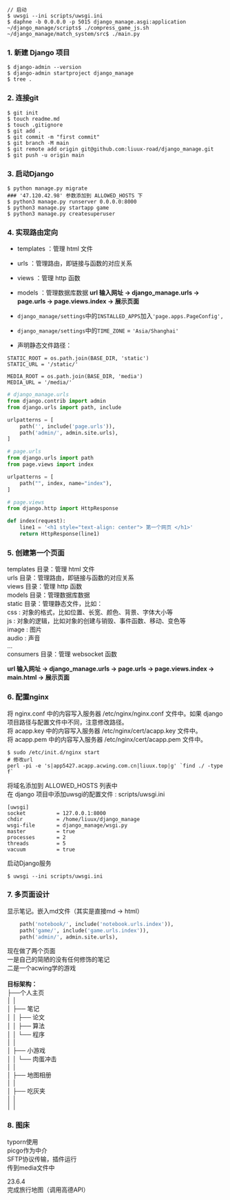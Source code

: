 ```shell
// 启动
$ uwsgi --ini scripts/uwsgi.ini
$ daphne -b 0.0.0.0 -p 5015 django_manage.asgi:application
~/django_manage/scripts$ ./compress_game_js.sh
~/django_manage/match_system/src$ ./main.py
```



### 1. 新建 **Django** 项目

```shell
$ django-admin --version
$ django-admin startproject django_manage
$ tree .
```

### 2. 连接git

```shell
$ git init
$ touch readme.md
$ touch .gitignore
$ git add .
$ git commit -m "first commit"
$ git branch -M main
$ git remote add origin git@github.com:liuux-road/django_manage.git
$ git push -u origin main
```

### 3. 启动Django

```shell
$ python manage.py migrate
### '47.120.42.98' 参数添加到 ALLOWED_HOSTS 下
$ python3 manage.py runserver 0.0.0.0:8000
$ python3 manage.py startapp game
$ python3 manage.py createsuperuser
```

### 4. 实现路由定向
* templates ：管理 html 文件
* urls ：管理路由，即链接与函数的对应关系
* views ：管理 http 函数
* models ：管理数据库数据
**url 输入网址 -> django_manage.urls -> page.urls -> page.views.index -> 展示页面**

* `django_manage/settings`中的`INSTALLED_APPS`加入`'page.apps.PageConfig',`
* `django_manage/settings`中的`TIME_ZONE` = `'Asia/Shanghai'`
* 声明静态文件路径：

```shell
STATIC_ROOT = os.path.join(BASE_DIR, 'static')
STATIC_URL = '/static/'

MEDIA_ROOT = os.path.join(BASE_DIR, 'media')
MEDIA_URL = '/media/'
```

```python
# django_manage.urls
from django.contrib import admin
from django.urls import path, include

urlpatterns = [ 
    path('', include('page.urls')),
    path('admin/', admin.site.urls),
] 
```

```python
# page.urls
from django.urls import path
from page.views import index

urlpatterns = [ 
    path("", index, name="index"),
]
```

```python
# page.views
from django.http import HttpResponse

def index(request):
    line1 = '<h1 style="text-align: center"> 第一个网页 </h1>'
    return HttpResponse(line1)
```

### 5. 创建第一个页面
templates 目录：管理 html 文件<br>
urls 目录：管理路由，即链接与函数的对应关系<br>
views 目录：管理 http 函数<br>
models 目录：管理数据库数据<br>
static 目录：管理静态文件，比如：<br>
css : 对象的格式，比如位置、长宽、颜色、背景、字体大小等<br>
js : 对象的逻辑，比如对象的创建与销毁、事件函数、移动、变色等<br>
image : 图片<br>
audio : 声音<br>
…<br>
consumers 目录：管理 websocket 函数

**url 输入网址 -> django_manage.urls -> page.urls -> page.views.index -> main.html -> 展示页面**


### 6. 配置nginx
将 nginx.conf 中的内容写入服务器 /etc/nginx/nginx.conf 文件中。如果 django 项目路径与配置文件中不同，注意修改路径。<br>
将 acapp.key 中的内容写入服务器 /etc/nginx/cert/acapp.key 文件中。<br>
将 acapp.pem 中的内容写入服务器 /etc/nginx/cert/acapp.pem 文件中。
```shell
$ sudo /etc/init.d/nginx start
# 修改url
perl -pi -e 's|app5427.acapp.acwing.com.cn|liuux.top|g' `find ./ -type f`
```
将域名添加到 ALLOWED_HOSTS 列表中<br>
在 django 项目中添加uwsgi的配置文件 : scripts/uwsgi.ini
```shell
[uwsgi]
socket          = 127.0.0.1:8000
chdir           = /home/liuux/django_manage
wsgi-file       = django_manage/wsgi.py
master          = true
processes       = 2
threads         = 5
vacuum          = true
```
启动Django服务
```shell
$ uwsgi --ini scripts/uwsgi.ini
```

### 7. 多页面设计
显示笔记。嵌入md文件（其实是直接md -> html）
```python
    path('notebook/', include('notebook.urls.index')),
    path('game/', include('game.urls.index')),
    path('admin/', admin.site.urls),
```
现在做了两个页面<br>
一是自己的简陋的没有任何修饰的笔记<br>
二是一个acwing学的游戏<br><br>
**目标架构：**<br>
├──个人主页<br>
│   │<br>
│   ├── 笔记<br>
│   │   ├── 论文<br>
│   │   ├── 算法<br>
│   │   └── 程序<br>
│   │<br>
│   ├── 小游戏<br>
│   │   └── 肉蛋冲击<br>
│   │<br>
│   ├── 地图相册<br>
│   │<br>
│   ├── 吃灰夹<br>
│   │<br>
│   │<br>

### 8. 图床
typorn使用<br>
picgo作为中介<br>
SFTP协议传输，插件运行<br>
传到media文件中<br>

23.6.4<br>
完成旅行地图（调用高德API）<br>